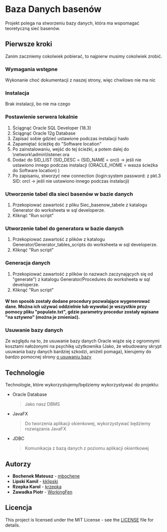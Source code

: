 # Baza Danych basenów
Projekt polega na stworzeniu bazy danych, która ma wspomagać teoretyczną sieć basenów.

## Pierwsze kroki
Zanim zaczniemy cokolwiek pobierać, to najpierw musimy cokolwiek zrobić.
### Wymagania wstępne
Wykonanie choć dokumentacji z naszej strony, więc chwilowo nie ma nic
### Instalacja
Brak instalacji, bo nie ma czego
### Postawienie serwera lokalnie
1. Ściągnąć Oracle SQL Developer (18.3)
2. Ściągnąć Oracle 12g Database
3. Zapisać sobie gdzieć ustawione podczas instalacji hasło
4. Zapamiętać ścieżkę do "Software location"
5. Po zainstalowaniu, wejść do tej ścieżki, a potem dalej do \network\admin\listener.ora
6. Dodać do SID_LIST
    (SID_DESC =
      (SID_NAME = orcl)      -> jeśli nie ustawiono innego podczas instalacji
      (ORACLE_HOME = wasza ścieżka do Software location)
    )
7. Po zapisaniu, stworzyć new connection (login:system password: z pkt.3 SID: orcl -> jeśli nie ustawiono innego podczas instalacji)

### Utworzenie tabel dla sieci basenów w bazie danych
1. Przekopiować zawartość z pliku Siec_basenow_tabele z katalogu Generator do worksheeta w sql developerze.
2. Kliknąć "Run script"

### Utworzenie tabel do generatora w bazie danych
1. Przekopiować zawartość z plików z katalogu Generator/Generator_tables_scripts do worksheeta w sql developerze.
2. Kliknąć "Run script"

### Generacja danych
1. Przekopiować zawartość z plików (o nazwach zaczynających się od "generate") z katalogu Generator/Procedures do worksheeta w sql developerze.
2. Kliknąć "Run script"
#### W ten sposób zostały dodane procedury pozwalające wygenerować dane. Można ich używać oddzielnie lub wywołać je wszystkie przy pomocy pliku "populate.txt", gdzie parametry procedur zostały wpisane "na sztywno" (można je zmieniać).

### Usuwanie bazy danych
Ze względu na to, że usuwanie bazy danych Oracle wiąże się z ogromnymi kosztami nałożonymi na psychikę użytkownika (Jako, że wbudowany skrypt usuwania bazy danych bardziej szkodzi, aniżeli pomaga), kierujemy do bardzo pomocnej strony [o usuwaniu bazy](http://www.rebellionrider.com/oracle-database-12c-tutorial/how-to-uninstall-oracle-database-12c-rebellionrider.htm#.XBOlpVxKiUl)

## Technologie
Technologie, które wykorzystujemy/będziemy wykorzystywać do projektu:
- Oracle Database 
  > Jako nasz DBMS
- JavaFX
  > Do tworzenia aplikacji okienkowej, wykorzystywać będziemy rozwiązania JavaFX
- JDBC
  > Komunikacja z bazą danych z poziomu aplikacji okientkowej

## Autorzy
- **Bochenek Mateusz** - [mbochene](https://github.com/mbochene)
- **Lipski Kamil** - [kklipski](https://github.com/kklipski)
- **Rzepka Karol** - [krzepka](https://github.com/krzepka)
- **Zawadka Piotr** - [WorkingFen](https://github.com/WorkingFen)

## Licencja
This project is licensed under the MIT License - see the [LICENSE](LICENSE) file for details.
